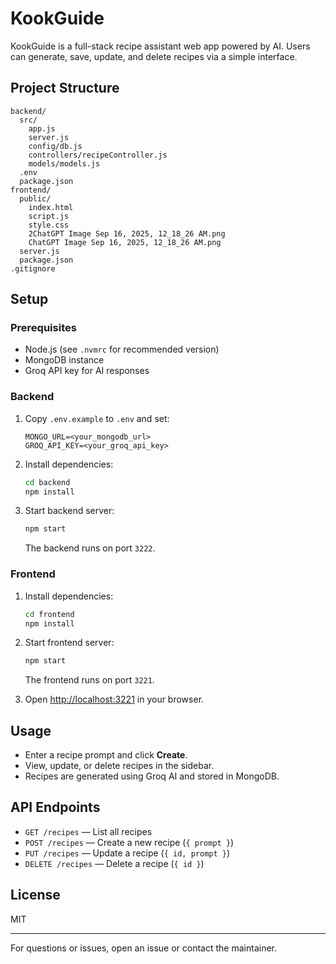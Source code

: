# KookGuide

KookGuide is a full-stack recipe assistant web app powered by AI. Users can generate, save, update, and delete recipes via a simple interface.

## Project Structure

```
backend/
  src/
    app.js
    server.js
    config/db.js
    controllers/recipeController.js
    models/models.js
  .env
  package.json
frontend/
  public/
    index.html
    script.js
    style.css
    2ChatGPT Image Sep 16, 2025, 12_18_26 AM.png
    ChatGPT Image Sep 16, 2025, 12_18_26 AM.png
  server.js
  package.json
.gitignore
```

## Setup

### Prerequisites

- Node.js (see `.nvmrc` for recommended version)
- MongoDB instance
- Groq API key for AI responses

### Backend

1. Copy `.env.example` to `.env` and set:
   ```
   MONGO_URL=<your_mongodb_url>
   GROQ_API_KEY=<your_groq_api_key>
   ```
2. Install dependencies:
   ```sh
   cd backend
   npm install
   ```
3. Start backend server:
   ```sh
   npm start
   ```
   The backend runs on port `3222`.

### Frontend

1. Install dependencies:
   ```sh
   cd frontend
   npm install
   ```
2. Start frontend server:
   ```sh
   npm start
   ```
   The frontend runs on port `3221`.

3. Open [http://localhost:3221](http://localhost:3221) in your browser.

## Usage

- Enter a recipe prompt and click **Create**.
- View, update, or delete recipes in the sidebar.
- Recipes are generated using Groq AI and stored in MongoDB.

## API Endpoints

- `GET /recipes` — List all recipes
- `POST /recipes` — Create a new recipe (`{ prompt }`)
- `PUT /recipes` — Update a recipe (`{ id, prompt }`)
- `DELETE /recipes` — Delete a recipe (`{ id }`)

## License

MIT

---

For questions or issues, open an issue or contact the maintainer.